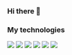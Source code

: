 ### Hi there 👋




### My technologies

![](https://img.shields.io/badge/-Python-black?logo=python&style=plastic) ![](https://img.shields.io/badge/-TensorFlow-black?logo=tensorflow&style=plastic) ![](https://img.shields.io/badge/-GCP-black?logo=googlecloud&style=plastic) ![](https://img.shields.io/badge/-NumPy-black?logo=numpy&style=plastic) ![](https://img.shields.io/badge/-Pandas-black?logo=pandas&style=plastic) ![](https://img.shields.io/badge/-Git-black?logo=git&style=plastic)




<!--
**tombrooks248/tombrooks248** is a ✨ _special_ ✨ repository because its `README.md` (this file) appears on your GitHub profile.

Here are some ideas to get you started:

- 🔭 I’m currently working on ...
- 🌱 I’m currently learning ...
- 👯 I’m looking to collaborate on ...
- 🤔 I’m looking for help with ...
- 💬 Ask me about ...
- 📫 How to reach me: ...
- 😄 Pronouns: ...
- ⚡ Fun fact: ...
-->
